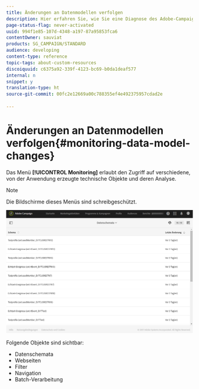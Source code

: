 ```yaml
---
title: Änderungen an Datenmodellen verfolgen
description: Hier erfahren Sie, wie Sie eine Diagnose des Adobe-Campaign-Datenmodells erstellen können.
page-status-flag: never-activated
uuid: 994f1e85-107d-4348-a197-87a95853fca6
contentOwner: sauviat
products: SG_CAMPAIGN/STANDARD
audience: developing
content-type: reference
topic-tags: about-custom-resources
discoiquuid: c6375a92-339f-4123-bc69-b0da1deaf577
internal: n
snippet: y
translation-type: ht
source-git-commit: 00fc2e12669a00c788355ef4e492375957cdad2e

---
```



# Änderungen an Datenmodellen verfolgen{#monitoring-data-model-changes}

Das Menü **[!UICONTROL Monitoring]** erlaubt den Zugriff auf verschiedene, von der Anwendung erzeugte technische Objekte und deren Analyse.

>[!NOTE]
>
>Die Bildschirme dieses Menüs sind schreibgeschützt.

![](assets/diagnostic.png)

Folgende Objekte sind sichtbar:

* Datenschemata
* Webseiten
* Filter
* Navigation
* Batch-Verarbeitung

